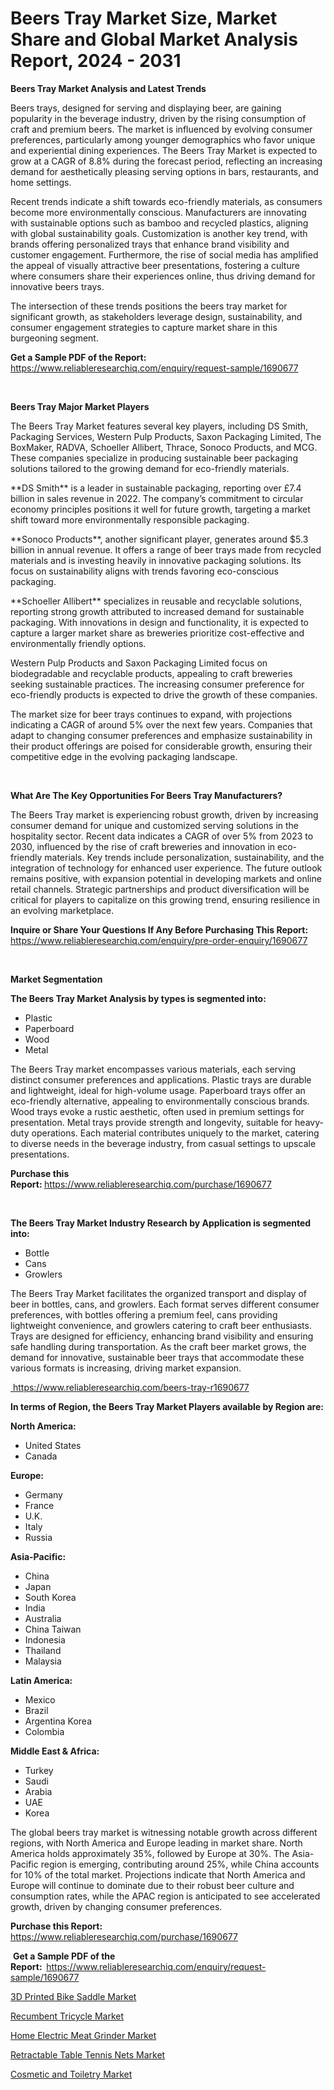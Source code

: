 <p><h1>Beers Tray Market Size, Market Share and Global Market Analysis Report, 2024 - 2031</h1></p><p><strong>Beers Tray Market Analysis and Latest Trends</strong></p>
<p><p>Beers trays, designed for serving and displaying beer, are gaining popularity in the beverage industry, driven by the rising consumption of craft and premium beers. The market is influenced by evolving consumer preferences, particularly among younger demographics who favor unique and experiential dining experiences. The Beers Tray Market is expected to grow at a CAGR of 8.8% during the forecast period, reflecting an increasing demand for aesthetically pleasing serving options in bars, restaurants, and home settings.</p><p>Recent trends indicate a shift towards eco-friendly materials, as consumers become more environmentally conscious. Manufacturers are innovating with sustainable options such as bamboo and recycled plastics, aligning with global sustainability goals. Customization is another key trend, with brands offering personalized trays that enhance brand visibility and customer engagement. Furthermore, the rise of social media has amplified the appeal of visually attractive beer presentations, fostering a culture where consumers share their experiences online, thus driving demand for innovative beers trays. </p><p>The intersection of these trends positions the beers tray market for significant growth, as stakeholders leverage design, sustainability, and consumer engagement strategies to capture market share in this burgeoning segment.</p></p>
<p><strong>Get a Sample PDF of the Report:&nbsp;</strong> <a href="https://www.reliableresearchiq.com/enquiry/request-sample/1690677?utm_campaign=1736&utm_medium=2&utm_source=Github&utm_content=ia&utm_term=17102024&utm_id=beers-tray">https://www.reliableresearchiq.com/enquiry/request-sample/1690677</a></p>
<p>&nbsp;</p>
<p><strong>Beers Tray Major Market Players</strong></p>
<p><p>The Beers Tray Market features several key players, including DS Smith, Packaging Services, Western Pulp Products, Saxon Packaging Limited, The BoxMaker, RADVA, Schoeller Allibert, Thrace, Sonoco Products, and MCG. These companies specialize in producing sustainable beer packaging solutions tailored to the growing demand for eco-friendly materials.</p><p>**DS Smith** is a leader in sustainable packaging, reporting over £7.4 billion in sales revenue in 2022. The company’s commitment to circular economy principles positions it well for future growth, targeting a market shift toward more environmentally responsible packaging.</p><p>**Sonoco Products**, another significant player, generates around $5.3 billion in annual revenue. It offers a range of beer trays made from recycled materials and is investing heavily in innovative packaging solutions. Its focus on sustainability aligns with trends favoring eco-conscious packaging.</p><p>**Schoeller Allibert** specializes in reusable and recyclable solutions, reporting strong growth attributed to increased demand for sustainable packaging. With innovations in design and functionality, it is expected to capture a larger market share as breweries prioritize cost-effective and environmentally friendly options.</p><p>Western Pulp Products and Saxon Packaging Limited focus on biodegradable and recyclable products, appealing to craft breweries seeking sustainable practices. The increasing consumer preference for eco-friendly products is expected to drive the growth of these companies.</p><p>The market size for beer trays continues to expand, with projections indicating a CAGR of around 5% over the next few years. Companies that adapt to changing consumer preferences and emphasize sustainability in their product offerings are poised for considerable growth, ensuring their competitive edge in the evolving packaging landscape.</p></p>
<p>&nbsp;</p>
<p><strong>What Are The Key Opportunities For Beers Tray Manufacturers?</strong></p>
<p><p>The Beers Tray market is experiencing robust growth, driven by increasing consumer demand for unique and customized serving solutions in the hospitality sector. Recent data indicates a CAGR of over 5% from 2023 to 2030, influenced by the rise of craft breweries and innovation in eco-friendly materials. Key trends include personalization, sustainability, and the integration of technology for enhanced user experience. The future outlook remains positive, with expansion potential in developing markets and online retail channels. Strategic partnerships and product diversification will be critical for players to capitalize on this growing trend, ensuring resilience in an evolving marketplace.</p></p>
<p><strong>Inquire or Share Your Questions If Any Before Purchasing This Report:</strong> <a href="https://www.reliableresearchiq.com/enquiry/pre-order-enquiry/1690677?utm_campaign=1736&utm_medium=2&utm_source=Github&utm_content=ia&utm_term=17102024&utm_id=beers-tray">https://www.reliableresearchiq.com/enquiry/pre-order-enquiry/1690677</a></p>
<p>&nbsp;</p>
<p><strong>Market Segmentation</strong></p>
<p><strong>The Beers Tray Market Analysis by types is segmented into:</strong></p>
<p><ul><li>Plastic</li><li>Paperboard</li><li>Wood</li><li>Metal</li></ul></p>
<p><p>The Beers Tray market encompasses various materials, each serving distinct consumer preferences and applications. Plastic trays are durable and lightweight, ideal for high-volume usage. Paperboard trays offer an eco-friendly alternative, appealing to environmentally conscious brands. Wood trays evoke a rustic aesthetic, often used in premium settings for presentation. Metal trays provide strength and longevity, suitable for heavy-duty operations. Each material contributes uniquely to the market, catering to diverse needs in the beverage industry, from casual settings to upscale presentations.</p></p>
<p><strong>Purchase this Report:&nbsp;</strong><a href="https://www.reliableresearchiq.com/purchase/1690677?utm_campaign=1736&utm_medium=2&utm_source=Github&utm_content=ia&utm_term=17102024&utm_id=beers-tray">https://www.reliableresearchiq.com/purchase/1690677</a></p>
<p>&nbsp;</p>
<p><strong>The Beers Tray Market Industry Research by Application is segmented into:</strong></p>
<p><ul><li>Bottle</li><li>Cans</li><li>Growlers</li></ul></p>
<p><p>The Beers Tray Market facilitates the organized transport and display of beer in bottles, cans, and growlers. Each format serves different consumer preferences, with bottles offering a premium feel, cans providing lightweight convenience, and growlers catering to craft beer enthusiasts. Trays are designed for efficiency, enhancing brand visibility and ensuring safe handling during transportation. As the craft beer market grows, the demand for innovative, sustainable beer trays that accommodate these various formats is increasing, driving market expansion.</p></p>
<p><a href="https://www.reliableresearchiq.com/beers-tray-r1690677?utm_campaign=1736&utm_medium=2&utm_source=Github&utm_content=ia&utm_term=17102024&utm_id=beers-tray">&nbsp;https://www.reliableresearchiq.com/beers-tray-r1690677</a></p>
<p><strong>In terms of Region, the Beers Tray Market Players available by Region are:</strong></p>
<p>
    <p> <strong> North America: </strong>
        <ul>
            <li>United States</li>
            <li>Canada</li>
        </ul>
        </p> 
    <p> <strong> Europe: </strong>
        <ul>
            <li>Germany</li>
            <li>France</li>
            <li>U.K.</li>
            <li>Italy</li>
            <li>Russia</li>
        </ul>
        </p> 
    <p> <strong> Asia-Pacific: </strong>
        <ul>
            <li>China</li>
            <li>Japan</li>
            <li>South Korea</li>
            <li>India</li>
            <li>Australia</li>
            <li>China Taiwan</li>
            <li>Indonesia</li>
            <li>Thailand</li>
            <li>Malaysia</li>
        </ul>
        </p> 
    <p> <strong> Latin America: </strong>
        <ul>
            <li>Mexico</li>
            <li>Brazil</li>
            <li>Argentina Korea</li>
            <li>Colombia</li>
        </ul>
        </p> 
    <p> <strong> Middle East & Africa: </strong>
        <ul>
            <li>Turkey</li>
            <li>Saudi</li>
            <li>Arabia</li>
            <li>UAE</li>
            <li>Korea</li>
        </ul>
    </p>
    </p>
<p><p>The global beers tray market is witnessing notable growth across different regions, with North America and Europe leading in market share. North America holds approximately 35%, followed by Europe at 30%. The Asia-Pacific region is emerging, contributing around 25%, while China accounts for 10% of the total market. Projections indicate that North America and Europe will continue to dominate due to their robust beer culture and consumption rates, while the APAC region is anticipated to see accelerated growth, driven by changing consumer preferences.</p></p>
<p><strong>Purchase this Report: </strong><a href="https://www.reliableresearchiq.com/purchase/1690677?utm_campaign=1736&utm_medium=2&utm_source=Github&utm_content=ia&utm_term=17102024&utm_id=beers-tray">https://www.reliableresearchiq.com/purchase/1690677</a></p>
<p>&nbsp;<strong>Get a Sample PDF of the Report:&nbsp;&nbsp;</strong><a href="https://www.reliableresearchiq.com/enquiry/request-sample/1690677?utm_campaign=1736&utm_medium=2&utm_source=Github&utm_content=ia&utm_term=17102024&utm_id=beers-tray">https://www.reliableresearchiq.com/enquiry/request-sample/1690677</a></p>
<p><strong></strong></p>
<p><p><a href="https://www.linkedin.com/pulse/3d-printed-bike-saddle-market-global-regional-analysis-ssmre?utm_campaign=1736&utm_medium=2&utm_source=Github&utm_content=ia&utm_term=17102024&utm_id=beers-tray">3D Printed Bike Saddle Market</a></p><p><a href="https://www.linkedin.com/pulse/recumbent-tricycle-market-forecasts-trends-impact-analysis-mpfnf?utm_campaign=1736&utm_medium=2&utm_source=Github&utm_content=ia&utm_term=17102024&utm_id=beers-tray">Recumbent Tricycle Market</a></p><p><a href="https://www.linkedin.com/pulse/global-home-electric-meat-grinder-market-forecast-2024--obsge?utm_campaign=1736&utm_medium=2&utm_source=Github&utm_content=ia&utm_term=17102024&utm_id=beers-tray">Home Electric Meat Grinder Market</a></p><p><a href="https://www.linkedin.com/pulse/retractable-table-tennis-nets-market-velocity-122-cagr-trajectory-djbsf?utm_campaign=1736&utm_medium=2&utm_source=Github&utm_content=ia&utm_term=17102024&utm_id=beers-tray">Retractable Table Tennis Nets Market</a></p><p><a href="https://www.linkedin.com/pulse/cosmetic-toiletry-market-global-regional-analysis-focus-wto7f?utm_campaign=1736&utm_medium=2&utm_source=Github&utm_content=ia&utm_term=17102024&utm_id=beers-tray">Cosmetic and Toiletry Market</a></p></p>